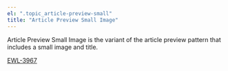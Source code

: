 ```yaml
---
el: ".topic_article-preview-small"
title: "Article Preview Small Image"
---
```


Article Preview Small Image is the variant of the article preview pattern that includes a small image and title.

[EWL-3967](https://issues.ama-assn.org/browse/EWL-3967)